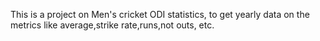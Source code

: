 This is a project on Men's cricket ODI statistics, to get yearly data on the metrics like average,strike rate,runs,not outs, etc.
